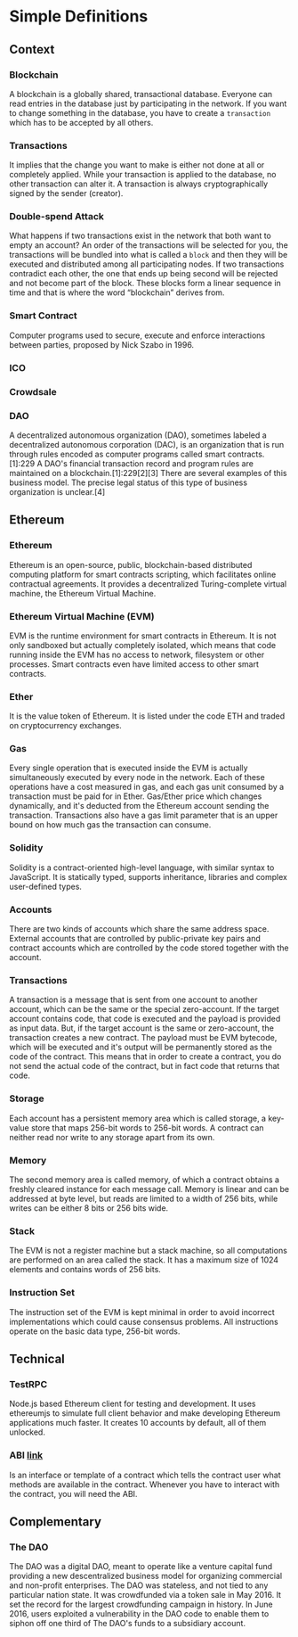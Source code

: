 # Simple Definitions
## Context
### Blockchain
A blockchain is a globally shared, transactional database. Everyone can read entries in the database just by participating in the network.
If you want to change something in the database, you have to create a `transaction` which has to be accepted by all others.

### Transactions
It implies that the change you want to make is either not done at all or completely applied.
While your transaction is applied to the database, no other transaction can alter it.
A transaction is always cryptographically signed by the sender (creator).

### Double-spend Attack
What happens if two transactions exist in the network that both want to empty an account?
An order of the transactions will be selected for you, the transactions will be bundled into what is called a `block` and then they will be executed and distributed among all participating nodes.
If two transactions contradict each other, the one that ends up being second will be rejected and not become part of the block.
These blocks form a linear sequence in time and that is where the word “blockchain” derives from.

### Smart Contract
Computer programs used to secure, execute and enforce interactions between parties, proposed by Nick Szabo in 1996.

### ICO

### Crowdsale

### DAO
A decentralized autonomous organization (DAO), sometimes labeled a decentralized autonomous corporation (DAC), is an organization that is run through rules encoded as computer programs called smart contracts.[1]:229 A DAO's financial transaction record and program rules are maintained on a blockchain.[1]:229[2][3] There are several examples of this business model. The precise legal status of this type of business organization is unclear.[4]

## Ethereum
### Ethereum
Ethereum is an open-source, public, blockchain-based distributed computing platform for smart contracts scripting, which facilitates online contractual agreements.
It provides a decentralized Turing-complete virtual machine, the Ethereum Virtual Machine.

### Ethereum Virtual Machine (EVM)
EVM is the runtime environment for smart contracts in Ethereum.
It is not only sandboxed but actually completely isolated, which means that code running inside the EVM has no access to network, filesystem or other processes.
Smart contracts even have limited access to other smart contracts.

### Ether
It is the value token of Ethereum. It is listed under the code ETH and traded on cryptocurrency exchanges.

### Gas
Every single operation that is executed inside the EVM is actually simultaneously executed by every node in the network.
Each of these operations have a cost measured in gas, and each gas unit consumed by a transaction must be paid for in Ether.
Gas/Ether price which changes dynamically, and it's deducted from the Ethereum account sending the transaction.
Transactions also have a gas limit parameter that is an upper bound on how much gas the transaction can consume.

### Solidity
Solidity is a contract-oriented high-level language, with similar syntax to JavaScript.
It is statically typed, supports inheritance, libraries and complex user-defined types.

### Accounts
There are two kinds of accounts which share the same address space.
External accounts that are controlled by public-private key pairs and contract accounts which are controlled by the code stored together with the account.

### Transactions
A transaction is a message that is sent from one account to another account, which can be the same or the special zero-account.
If the target account contains code, that code is executed and the payload is provided as input data.
But, if the target account is the same or zero-account, the transaction creates a new contract. The payload must be EVM bytecode, which will be executed and it's output will be permanently stored as the code of the contract.
This means that in order to create a contract, you do not send the actual code of the contract, but in fact code that returns that code.

### Storage
Each account has a persistent memory area which is called storage, a key-value store that maps 256-bit words to 256-bit words.
A contract can neither read nor write to any storage apart from its own.

### Memory
The second memory area is called memory, of which a contract obtains a freshly cleared instance for each message call.
Memory is linear and can be addressed at byte level, but reads are limited to a width of 256 bits, while writes can be either 8 bits or 256 bits wide.

### Stack
The EVM is not a register machine but a stack machine, so all computations are performed on an area called the stack.
It has a maximum size of 1024 elements and contains words of 256 bits.

### Instruction Set
The instruction set of the EVM is kept minimal in order to avoid incorrect implementations which could cause consensus problems.
All instructions operate on the basic data type, 256-bit words.

## Technical
### TestRPC
Node.js based Ethereum client for testing and development. It uses ethereumjs to simulate full client behavior and make developing Ethereum applications much faster.
It creates 10 accounts by default, all of them unlocked.

### ABI [link](https://github.com/ethereum/wiki/wiki/Ethereum-Contract-ABI)
Is an interface or template of a contract which tells the contract user what methods are available in the contract.
Whenever you have to interact with the contract, you will need the ABI.

## Complementary
### The DAO
The DAO was a digital DAO, meant to operate like a venture capital fund providing a new descentralized business model for organizing commercial and non-profit enterprises.
The DAO was stateless, and not tied to any particular nation state. It was crowdfunded via a token sale in May 2016. It set the record for the largest crowdfunding campaign in history.
In June 2016, users exploited a vulnerability in the DAO code to enable them to siphon off one third of The DAO's funds to a subsidiary account.
